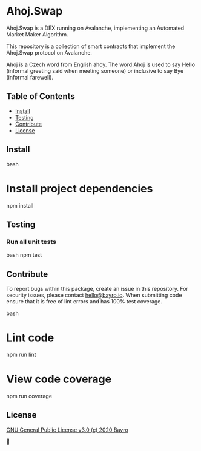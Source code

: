 # Ahoj.Swap

Ahoj.Swap is a DEX running on Avalanche, implementing an Automated Market Maker Algorithm.

This repository is a collection of smart contracts that implement the Ahoj.Swap protocol on Avalanche.

Ahoj is a Czech word from English ahoy. The word Ahoj is used to say Hello (informal greeting said when meeting someone) or inclusive to say Bye (informal farewell).

## Table of Contents

- [Install](#install)
- [Testing](#testing)
- [Contribute](#contribute)
- [License](#license)


## Install

 bash
# Install project dependencies
npm install


## Testing

### Run all unit tests
 bash
npm test


## Contribute

To report bugs within this package, create an issue in this repository.
For security issues, please contact hello@bayro.io.
When submitting code ensure that it is free of lint errors and has 100% test coverage.

 bash
# Lint code
npm run lint

# View code coverage
npm run coverage


## License

[GNU General Public License v3.0 (c) 2020 Bayro](./LICENSE)

:fox_face: